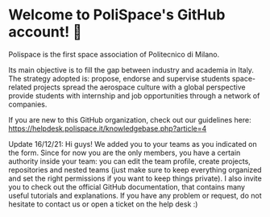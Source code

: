 # Welcome to PoliSpace's GitHub account! 🚀

Polispace is the first space association of Politecnico di Milano.

Its main objective is to fill the gap between industry and academia in Italy. The strategy adopted is: propose, endorse and supervise students space-related projects spread the aerospace culture with a global perspective provide students with internship and job opportunities through a network of companies.


If you are new to this GitHub organization, check out our guidelines here: https://helpdesk.polispace.it/knowledgebase.php?article=4

Update 16/12/21: Hi guys! We added you to your teams as you indicated on the form. Since for now you are the only members, you have a certain authority inside your team: you can edit the team profile, create projects, repositories and nested teams (just make sure to keep everything organized and set the right permissions if you want to keep things private). I also invite you to check out the official GitHub documentation, that contains many useful tutorials and explanations. If you have any problem or request, do not hesitate to contact us or open a ticket on the help desk :)
